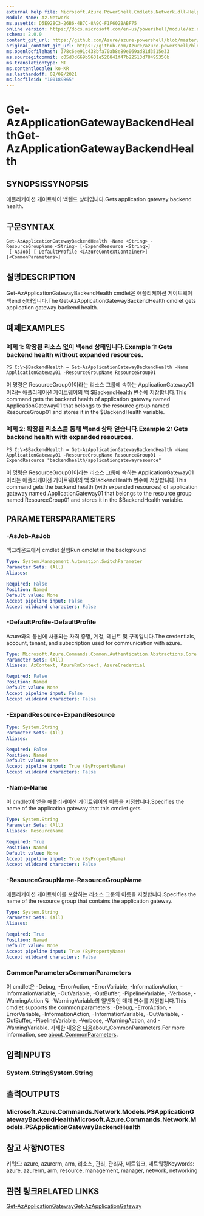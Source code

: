 ```yaml
---
external help file: Microsoft.Azure.PowerShell.Cmdlets.Network.dll-Help.xml
Module Name: Az.Network
ms.assetid: D5E928C3-26B6-4B7C-8A9C-F1F602BABF75
online version: https://docs.microsoft.com/en-us/powershell/module/az.network/get-azapplicationgatewaybackendhealth
schema: 2.0.0
content_git_url: https://github.com/Azure/azure-powershell/blob/master/src/Network/Network/help/Get-AzApplicationGatewayBackendHealth.md
original_content_git_url: https://github.com/Azure/azure-powershell/blob/master/src/Network/Network/help/Get-AzApplicationGatewayBackendHealth.md
ms.openlocfilehash: 378c6ee91c438bfa70ab8e89e069ad81d3515e33
ms.sourcegitcommit: c05d3d669b5631e526841f47b22513d78495350b
ms.translationtype: MT
ms.contentlocale: ko-KR
ms.lasthandoff: 02/09/2021
ms.locfileid: "100189865"
---
```

# <span data-ttu-id="bffd9-101">Get-AzApplicationGatewayBackendHealth</span><span class="sxs-lookup"><span data-stu-id="bffd9-101">Get-AzApplicationGatewayBackendHealth</span></span>

## <span data-ttu-id="bffd9-102">SYNOPSIS</span><span class="sxs-lookup"><span data-stu-id="bffd9-102">SYNOPSIS</span></span>
<span data-ttu-id="bffd9-103">애플리케이션 게이트웨이 백렌드 상태입니다.</span><span class="sxs-lookup"><span data-stu-id="bffd9-103">Gets application gateway backend health.</span></span>

## <span data-ttu-id="bffd9-104">구문</span><span class="sxs-lookup"><span data-stu-id="bffd9-104">SYNTAX</span></span>

```
Get-AzApplicationGatewayBackendHealth -Name <String> -ResourceGroupName <String> [-ExpandResource <String>]
 [-AsJob] [-DefaultProfile <IAzureContextContainer>] [<CommonParameters>]
```

## <span data-ttu-id="bffd9-105">설명</span><span class="sxs-lookup"><span data-stu-id="bffd9-105">DESCRIPTION</span></span>
<span data-ttu-id="bffd9-106">Get-AzApplicationGatewayBackendHealth cmdlet은 애플리케이션 게이트웨이 백end 상태입니다.</span><span class="sxs-lookup"><span data-stu-id="bffd9-106">The Get-AzApplicationGatewayBackendHealth cmdlet gets application gateway backend health.</span></span>

## <span data-ttu-id="bffd9-107">예제</span><span class="sxs-lookup"><span data-stu-id="bffd9-107">EXAMPLES</span></span>

### <span data-ttu-id="bffd9-108">예제 1: 확장된 리소스 없이 백end 상태입니다.</span><span class="sxs-lookup"><span data-stu-id="bffd9-108">Example 1: Gets backend health without expanded resources.</span></span>
```
PS C:\>$BackendHealth = Get-AzApplicationGatewayBackendHealth -Name ApplicationGateway01 -ResourceGroupName ResourceGroup01
```

<span data-ttu-id="bffd9-109">이 명령은 ResourceGroup01이라는 리소스 그룹에 속하는 ApplicationGateway01이라는 애플리케이션 게이트웨이의 백 $BackendHealth 변수에 저장합니다.</span><span class="sxs-lookup"><span data-stu-id="bffd9-109">This command gets the backend health of application gateway named ApplicationGateway01 that belongs to the resource group named ResourceGroup01 and stores it in the $BackendHealth variable.</span></span>

### <span data-ttu-id="bffd9-110">예제 2: 확장된 리소스를 통해 백end 상태 얻습니다.</span><span class="sxs-lookup"><span data-stu-id="bffd9-110">Example 2: Gets backend health with expanded resources.</span></span>
```
PS C:\>$BackendHealth = Get-AzApplicationGatewayBackendHealth -Name ApplicationGateway01 -ResourceGroupName ResourceGroup01 -ExpandResource "backendhealth/applicationgatewayresource"
```

<span data-ttu-id="bffd9-111">이 명령은 ResourceGroup01이라는 리소스 그룹에 속하는 ApplicationGateway01이라는 애플리케이션 게이트웨이의 백 $BackendHealth 변수에 저장합니다.</span><span class="sxs-lookup"><span data-stu-id="bffd9-111">This command gets the backend health (with expanded resources) of application gateway named ApplicationGateway01 that belongs to the resource group named ResourceGroup01 and stores it in the $BackendHealth variable.</span></span>

## <span data-ttu-id="bffd9-112">PARAMETERS</span><span class="sxs-lookup"><span data-stu-id="bffd9-112">PARAMETERS</span></span>

### <span data-ttu-id="bffd9-113">-AsJob</span><span class="sxs-lookup"><span data-stu-id="bffd9-113">-AsJob</span></span>
<span data-ttu-id="bffd9-114">백그라운드에서 cmdlet 실행</span><span class="sxs-lookup"><span data-stu-id="bffd9-114">Run cmdlet in the background</span></span>

```yaml
Type: System.Management.Automation.SwitchParameter
Parameter Sets: (All)
Aliases:

Required: False
Position: Named
Default value: None
Accept pipeline input: False
Accept wildcard characters: False
```

### <span data-ttu-id="bffd9-115">-DefaultProfile</span><span class="sxs-lookup"><span data-stu-id="bffd9-115">-DefaultProfile</span></span>
<span data-ttu-id="bffd9-116">Azure와의 통신에 사용되는 자격 증명, 계정, 테넌트 및 구독입니다.</span><span class="sxs-lookup"><span data-stu-id="bffd9-116">The credentials, account, tenant, and subscription used for communication with azure.</span></span>

```yaml
Type: Microsoft.Azure.Commands.Common.Authentication.Abstractions.Core.IAzureContextContainer
Parameter Sets: (All)
Aliases: AzContext, AzureRmContext, AzureCredential

Required: False
Position: Named
Default value: None
Accept pipeline input: False
Accept wildcard characters: False
```

### <span data-ttu-id="bffd9-117">-ExpandResource</span><span class="sxs-lookup"><span data-stu-id="bffd9-117">-ExpandResource</span></span>
```yaml
Type: System.String
Parameter Sets: (All)
Aliases:

Required: False
Position: Named
Default value: None
Accept pipeline input: True (ByPropertyName)
Accept wildcard characters: False
```

### <span data-ttu-id="bffd9-118">-Name</span><span class="sxs-lookup"><span data-stu-id="bffd9-118">-Name</span></span>
<span data-ttu-id="bffd9-119">이 cmdlet이 얻을 애플리케이션 게이트웨이의 이름을 지정합니다.</span><span class="sxs-lookup"><span data-stu-id="bffd9-119">Specifies the name of the application gateway that this cmdlet gets.</span></span>

```yaml
Type: System.String
Parameter Sets: (All)
Aliases: ResourceName

Required: True
Position: Named
Default value: None
Accept pipeline input: True (ByPropertyName)
Accept wildcard characters: False
```

### <span data-ttu-id="bffd9-120">-ResourceGroupName</span><span class="sxs-lookup"><span data-stu-id="bffd9-120">-ResourceGroupName</span></span>
<span data-ttu-id="bffd9-121">애플리케이션 게이트웨이를 포함하는 리소스 그룹의 이름을 지정합니다.</span><span class="sxs-lookup"><span data-stu-id="bffd9-121">Specifies the name of the resource group that contains the application gateway.</span></span>

```yaml
Type: System.String
Parameter Sets: (All)
Aliases:

Required: True
Position: Named
Default value: None
Accept pipeline input: True (ByPropertyName)
Accept wildcard characters: False
```

### <span data-ttu-id="bffd9-122">CommonParameters</span><span class="sxs-lookup"><span data-stu-id="bffd9-122">CommonParameters</span></span>
<span data-ttu-id="bffd9-123">이 cmdlet은 -Debug, -ErrorAction, -ErrorVariable, -InformationAction, -InformationVariable, -OutVariable, -OutBuffer, -PipelineVariable, -Verbose, -WarningAction 및 -WarningVariable의 일반적인 매개 변수를 지원합니다.</span><span class="sxs-lookup"><span data-stu-id="bffd9-123">This cmdlet supports the common parameters: -Debug, -ErrorAction, -ErrorVariable, -InformationAction, -InformationVariable, -OutVariable, -OutBuffer, -PipelineVariable, -Verbose, -WarningAction, and -WarningVariable.</span></span> <span data-ttu-id="bffd9-124">자세한 내용은 [다음](http://go.microsoft.com/fwlink/?LinkID=113216)about_CommonParameters.</span><span class="sxs-lookup"><span data-stu-id="bffd9-124">For more information, see [about_CommonParameters](http://go.microsoft.com/fwlink/?LinkID=113216).</span></span>

## <span data-ttu-id="bffd9-125">입력</span><span class="sxs-lookup"><span data-stu-id="bffd9-125">INPUTS</span></span>

### <span data-ttu-id="bffd9-126">System.String</span><span class="sxs-lookup"><span data-stu-id="bffd9-126">System.String</span></span>

## <span data-ttu-id="bffd9-127">출력</span><span class="sxs-lookup"><span data-stu-id="bffd9-127">OUTPUTS</span></span>

### <span data-ttu-id="bffd9-128">Microsoft.Azure.Commands.Network.Models.PSApplicationGatewayBackendHealth</span><span class="sxs-lookup"><span data-stu-id="bffd9-128">Microsoft.Azure.Commands.Network.Models.PSApplicationGatewayBackendHealth</span></span>

## <span data-ttu-id="bffd9-129">참고 사항</span><span class="sxs-lookup"><span data-stu-id="bffd9-129">NOTES</span></span>
<span data-ttu-id="bffd9-130">키워드: azure, azurerm, arm, 리소스, 관리, 관리자, 네트워크, 네트워킹</span><span class="sxs-lookup"><span data-stu-id="bffd9-130">Keywords: azure, azurerm, arm, resource, management, manager, network, networking</span></span>

## <span data-ttu-id="bffd9-131">관련 링크</span><span class="sxs-lookup"><span data-stu-id="bffd9-131">RELATED LINKS</span></span>

[<span data-ttu-id="bffd9-132">Get-AzApplicationGateway</span><span class="sxs-lookup"><span data-stu-id="bffd9-132">Get-AzApplicationGateway</span></span>](./Get-AzApplicationGateway.md)

